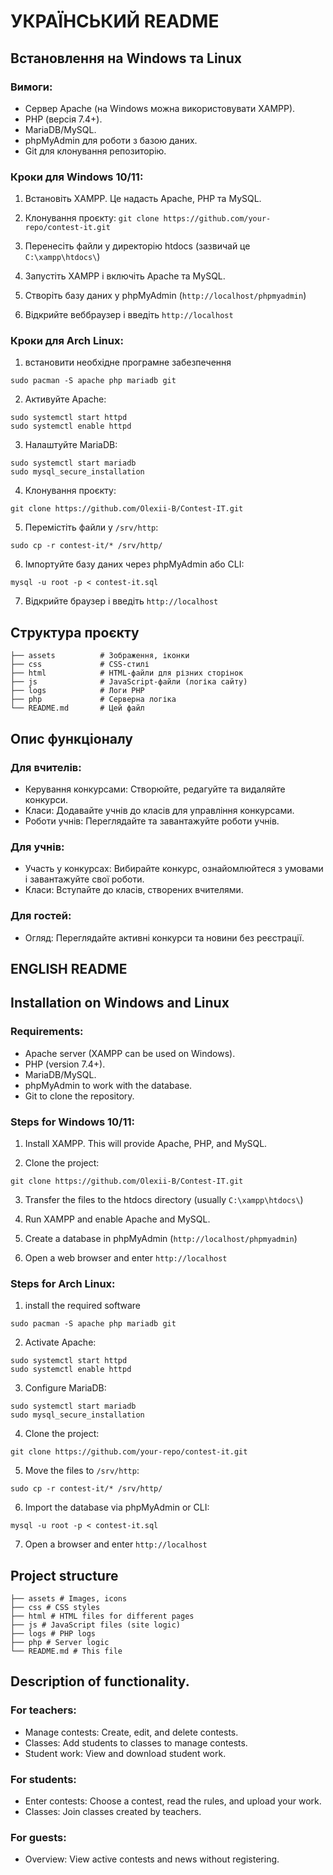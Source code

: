 # УКРАЇНСЬКИЙ README

## Встановлення на Windows та Linux

### Вимоги:
- Сервер Apache (на Windows можна використовувати XAMPP).
- PHP (версія 7.4+).
- MariaDB/MySQL.
- phpMyAdmin для роботи з базою даних.
- Git для клонування репозиторію.

### Кроки для Windows 10/11:
1) Встановіть XAMPP. Це надасть Apache, PHP та MySQL.

2) Клонування проєкту:
`git clone https://github.com/your-repo/contest-it.git`

3) Перенесіть файли у директорію htdocs (зазвичай це `C:\xampp\htdocs\`)

4) Запустіть XAMPP і включіть Apache та MySQL.

5) Створіть базу даних у phpMyAdmin (`http://localhost/phpmyadmin`)

6) Відкрийте веббраузер і введіть `http://localhost`

### Кроки для Arch Linux:

1) встановити необхідне програмне забезпечення
```
sudo pacman -S apache php mariadb git
```

2) Активуйте Apache:
```
sudo systemctl start httpd
sudo systemctl enable httpd
```

3) Налаштуйте MariaDB:
```
sudo systemctl start mariadb
sudo mysql_secure_installation
```

4) Клонування проєкту:
```
git clone https://github.com/Olexii-B/Contest-IT.git
```

5) Перемістіть файли у `/srv/http`:
```
sudo cp -r contest-it/* /srv/http/
```

6) Імпортуйте базу даних через phpMyAdmin або CLI:
```
mysql -u root -p < contest-it.sql
```

7) Відкрийте браузер і введіть `http://localhost`


## Структура проєкту
```
├── assets          # Зображення, іконки
├── css             # CSS-стилі
├── html            # HTML-файли для різних сторінок
├── js              # JavaScript-файли (логіка сайту)
├── logs            # Логи PHP
├── php             # Серверна логіка
└── README.md       # Цей файл
```


## Опис функціоналу

### Для вчителів:
- Керування конкурсами: Створюйте, редагуйте та видаляйте конкурси.
- Класи: Додавайте учнів до класів для управління конкурсами.
- Роботи учнів: Переглядайте та завантажуйте роботи учнів.

### Для учнів:
- Участь у конкурсах: Вибирайте конкурс, ознайомлюйтеся з умовами і завантажуйте свої роботи.
- Класи: Вступайте до класів, створених вчителями.

### Для гостей:
- Огляд: Переглядайте активні конкурси та новини без реєстрації.



## ENGLISH README

## Installation on Windows and Linux

### Requirements:
- Apache server (XAMPP can be used on Windows).
- PHP (version 7.4+).
- MariaDB/MySQL.
- phpMyAdmin to work with the database.
- Git to clone the repository.

### Steps for Windows 10/11:
1) Install XAMPP. This will provide Apache, PHP, and MySQL.

2) Clone the project:
```
git clone https://github.com/Olexii-B/Contest-IT.git
```

3) Transfer the files to the htdocs directory (usually `C:\xampp\htdocs\`)

4) Run XAMPP and enable Apache and MySQL.

5) Create a database in phpMyAdmin (`http://localhost/phpmyadmin`)

6) Open a web browser and enter `http://localhost`



### Steps for Arch Linux:

1) install the required software
```
sudo pacman -S apache php mariadb git
```

2) Activate Apache:
```
sudo systemctl start httpd
sudo systemctl enable httpd
```

3) Configure MariaDB:
```
sudo systemctl start mariadb
sudo mysql_secure_installation
```

4) Clone the project:
```
git clone https://github.com/your-repo/contest-it.git
```

5) Move the files to `/srv/http`:
```
sudo cp -r contest-it/* /srv/http/
```

6) Import the database via phpMyAdmin or CLI:
```
mysql -u root -p < contest-it.sql
```

7) Open a browser and enter `http://localhost`


## Project structure
```
├── assets # Images, icons
├── css # CSS styles
├── html # HTML files for different pages
├── js # JavaScript files (site logic)
├── logs # PHP logs
├── php # Server logic
└── README.md # This file
```


## Description of functionality.

### For teachers:
- Manage contests: Create, edit, and delete contests.
- Classes: Add students to classes to manage contests.
- Student work: View and download student work.

### For students:
- Enter contests: Choose a contest, read the rules, and upload your work.
- Classes: Join classes created by teachers.

### For guests:
- Overview: View active contests and news without registering.
